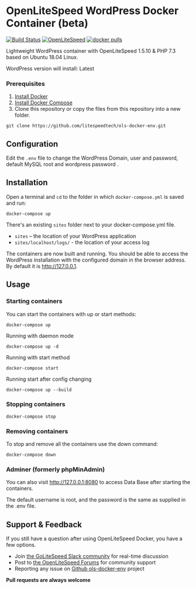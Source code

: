# OpenLiteSpeed WordPress Docker Container (beta)
[![Build Status](https://travis-ci.com/litespeedtech/ols-docker-env.svg?branch=master)](https://hub.docker.com/r/litespeedtech/openlitespeed)
[![OpenLiteSpeed](https://img.shields.io/badge/openlitespeed-1.5.10-informational?style=flat&color=blue)](https://hub.docker.com/r/litespeedtech/openlitespeed)
[![docker pulls](https://img.shields.io/docker/pulls/litespeed/openlitespeed?style=flat&color=blue)](https://hub.docker.com/r/litespeedtech/openlitespeed)

Lightweight WordPress container with OpenLiteSpeed 1.5.10 & PHP 7.3 based on Ubuntu 18.04 Linux.

WordPress version will install: Latest

### Prerequisites
1. [Install Docker](https://www.docker.com/)
2. [Install Docker Compose](https://docs.docker.com/compose/)
3. Clone this repository or copy the files from this repository into a new folder.
```
git clone https://github.com/litespeedtech/ols-docker-env.git
```

## Configuration
Edit the `.env` file to change the WordPress Domain, user and password, default MySQL root and wordpress password .

## Installation
Open a terminal and `cd` to the folder in which `docker-compose.yml` is saved and run:
```
docker-compose up
```
There's an existing `sites` folder next to your docker-compose.yml file.

* `sites` – the location of your WordPress application
* `sites/localhost/logs/` - the location of your access log

The containers are now built and running. You should be able to access the WordPress installation with the configured domain in the browser address. By default it is http://127.0.0.1.

## Usage
### Starting containers
You can start the containers with up or start methods:
```
docker-compose up
```
Running with daemon mode
```
docker-compose up -d
```
Running with start method
```
docker-compose start
```

Running start after config changing
```
docker-compose up --build
```

### Stopping containers
```
docker-compose stop
```
### Removing containers
To stop and remove all the containers use the down command:
```
docker-compose down
```


### Adminer (formerly phpMinAdmin)
You can also visit http://127.0.0.1:8080 to access Data Base after starting the containers.

The default username is root, and the password is the same as supplied in the .env file.

## Support & Feedback
If you still have a question after using OpenLiteSpeed Docker, you have a few options.
* Join [the GoLiteSpeed Slack community](litespeedtech.com/slack) for real-time discussion
* Post to [the OpenLiteSpeed Forums](https://forum.openlitespeed.org/) for community support
* Reporting any issue on [Github ols-docker-env](https://github.com/litespeedtech/ols-docker-env/issues) project

**Pull requests are always welcome**
